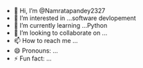 - 👋 Hi, I’m @Namratapandey2327
- 👀 I’m interested in ...software devlopement
- 🌱 I’m currently learning ...Python
- 💞️ I’m looking to collaborate on ...
- 📫 How to reach me ...
- 😄 Pronouns: ...
- ⚡ Fun fact: ...

<!---
Namratapandey2327/Namratapandey2327 is a ✨ special ✨ repository because its `README.md` (this file) appears on your GitHub profile.
You can click the Preview link to take a look at your changes.
--->

